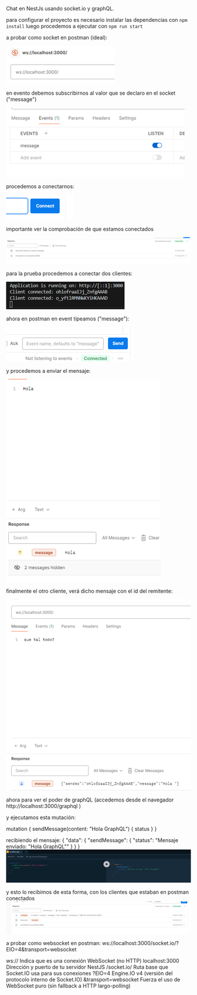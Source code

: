 Chat en NestJs usando socket.io y graphQL.

para configurar el proyecto es necesario instalar las dependencias con `npm install` luego procedemos a ejecutar con `npm run start`

a probar como socket en postman (ideal):

![alt text](image.png)

en evento debemos subscribirnos al valor que se declaro en el socket ("message")

![alt text](image-5.png)

procedemos a conectarnos:

![alt text](image-3.png)

importante ver la comprobación de que estamos conectados

![alt text](image-1.png)

para la prueba procedemos a conectar dos clientes:

![alt text](image-2.png)

ahora en postman en event tipeamos ("message"): 

![alt text](image-4.png)  

y procedemos a enviar el mensaje: 

![alt text](image-6.png)

finalmente el otro cliente, verá dicho mensaje con el id del remitente:

![alt text](image-7.png)

ahora para ver el poder de graphQL (accedemos desde el navegador http://localhost:3000/graphql )


y ejecutamos esta mutación: 

mutation {
  sendMessage(content: "Hola GraphQL") {
    status
  }
}

recibiendo el mensaje:
{
  "data": {
    "sendMessage": {
      "status": "Mensaje enviado: \"Hola GraphQL\""
    }
  }
}
![alt text](image-9.png)


y esto lo recibimos de esta forma, con los clientes que estaban en postman conectados
![alt text](image-10.png)

a probar como websocket en postman: 
ws://localhost:3000/socket.io/?EIO=4&transport=websocket


ws://	Indica que es una conexión WebSocket (no HTTP)
localhost:3000	Dirección y puerto de tu servidor NestJS
/socket.io/	Ruta base que Socket.IO usa para sus conexiones
?EIO=4	Engine.IO v4 (versión del protocolo interno de Socket.IO)
&transport=websocket	Fuerza el uso de WebSocket puro (sin fallback a HTTP largo-polling)
